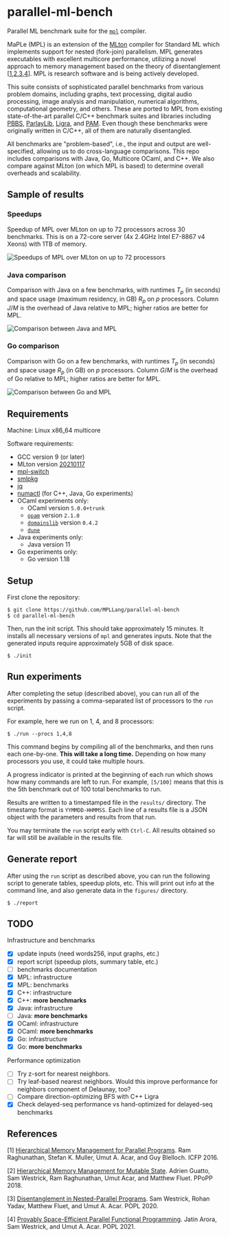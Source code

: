 # parallel-ml-bench
Parallel ML benchmark suite for the [`mpl`](https://github.com/MPLLang/mpl)
compiler.

MaPLe (MPL) is an extension of the [MLton](http://mlton.org)
compiler for Standard ML which implements support for
nested (fork-join) parallelism. MPL generates executables with
excellent multicore performance, utilizing a novel approach to
memory management based on the theory of disentanglement
[[1](#rmab16),[2](#gwraf18),[3](#wyfa20),[4](#awa21)].
MPL is research software and is being actively developed.

This suite consists of sophisticated parallel benchmarks from various
problem domains, including graphs, text processing, digital audio processing,
image analysis and manipulation, numerical algorithms, computational
geometry, and others. These are ported to MPL from existing state-of-the-art
parallel C/C++ benchmark suites and libraries including
[PBBS](https://github.com/cmuparlay/pbbsbench),
[ParlayLib](https://github.com/cmuparlay/parlaylib),
[Ligra](https://github.com/jshun/ligra), and
[PAM](https://github.com/cmuparlay/PAM).
Even though these benchmarks were originally written in C/C++, all of them
are naturally disentangled.

All benchmarks are "problem-based", i.e., the input and output are
well-specified, allowing us to do cross-language comparisons.
This repo includes comparisons with Java, Go, Multicore OCaml, and C++.
We also compare against MLton (on which MPL is based) to determine overall
overheads and scalability.

## Sample of results

### Speedups
Speedup of MPL over MLton on up to 72 processors
across 30 benchmarks. This is on a 72-core server (4x 2.4GHz Intel E7-8867 v4
Xeons) with 1TB of memory.

![Speedups of MPL over MLton on up to 72 processors](img/speedups.png)

### Java comparison
Comparison with Java on a few benchmarks, with runtimes $T_p$ (in seconds) and
space usage (maximum residency, in GB) $R_p$ on $p$ processors. Column $J/M$ is
the overhead of Java relative to MPL; higher ratios are better for MPL.

![Comparison between Java and MPL](img/java-cmp.png)

### Go comparison
Comparison with Go on a few benchmarks, with runtimes $T_p$ (in seconds) and
space usage $R_p$ (in GB) on $p$ processors. Column $G/M$ is the overhead of
Go relative to MPL; higher ratios are better for MPL.

![Comparison between Go and MPL](img/go-cmp.png)

## Requirements

Machine: Linux x86_64 multicore

Software requirements:
  * GCC version 9 (or later)
  * MLton version [20210117](https://github.com/MLton/mlton/releases/tag/on-20210117-release)
  * [mpl-switch](https://github.com/MPLLang/mpl-switch)
  * [smlpkg](https://github.com/diku-dk/smlpkg)
  * [jq](https://stedolan.github.io/jq/)
  * [numactl](https://github.com/numactl/numactl) (for C++, Java, Go experiments)
  * OCaml experiments only:
    - OCaml version `5.0.0+trunk`
    - [`opam`](https://github.com/ocaml/opam) version `2.1.0`
    - [`domainslib`](https://github.com/ocaml-multicore/domainslib) version `0.4.2`
    - [`dune`](https://github.com/ocaml/dune)
  * Java experiments only:
    - Java version 11
  * Go experiments only:
    - Go version 1.18

## Setup

First clone the repository:
```
$ git clone https://github.com/MPLLang/parallel-ml-bench
$ cd parallel-ml-bench
```

Then, run the init script. This should take approximately 15 minutes. It
installs all necessary  versions of `mpl` and generates inputs. Note that
the generated inputs require approximately 5GB of disk space.
```
$ ./init
```

## Run experiments

After completing the setup (described above), you can run all of the
experiments by passing a comma-separated list of processors to the `run`
script.

For example, here we run on 1, 4, and 8 processors:
```
$ ./run --procs 1,4,8
```

This command begins by compiling all of the benchmarks, and then runs each
one-by-one. **This will take a long time.** Depending on how many processors
you use, it could take multiple hours.

A progress indicator is printed at the beginning of each run which shows how
many commands are left to run. For example, `[5/100]` means that this is the
5th benchmark out of 100 total benchmarks to run.

Results are written to a timestamped file in the `results/` directory. The
timestamp format is `YYMMDD-HHMMSS`. Each line of a results file is a
JSON object with the parameters and results from that run.

You may terminate the `run` script early with `Ctrl-C`. All results obtained
so far will still be available in the results file.

## Generate report

After using the `run` script as described above, you can run the following
script to generate tables, speedup plots, etc. This will print out info at
the command line, and also generate data in the `figures/` directory.
```
$ ./report
```

## TODO

Infrastructure and benchmarks
  * [x] update inputs (need words256, input graphs, etc.)
  * [x] report script (speedup plots, summary table, etc.)
  * [ ] benchmarks documentation
  * [x] MPL: infrastructure
  * [x] MPL: benchmarks
  * [x] C++: infrastructure
  * [x] C++: **more benchmarks**
  * [x] Java: infrastructure
  * [ ] Java: **more benchmarks**
  * [x] OCaml: infrastructure
  * [x] OCaml: **more benchmarks**
  * [x] Go: infrastructure
  * [x] Go: **more benchmarks**

Performance optimization
  * [ ] Try z-sort for nearest neighbors.
  * [ ] Try leaf-based nearest neighbors. Would this improve performance
  for neighbors component of Delaunay, too?
  * [ ] Compare direction-optimizing BFS with C++ Ligra
  * [x] Check delayed-seq performance vs hand-optimized for delayed-seq
  benchmarks

## References

[<a name="rmab16">1</a>]
[Hierarchical Memory Management for Parallel Programs](http://cs.iit.edu/~smuller/papers/icfp16-preprint.pdf).
Ram Raghunathan, Stefan K. Muller, Umut A. Acar, and Guy Blelloch.
ICFP 2016.

[<a name="gwraf18">2</a>]
[Hierarchical Memory Management for Mutable State](http://www.cs.cmu.edu/~swestric/18/ppopp.pdf).
Adrien Guatto, Sam Westrick, Ram Raghunathan, Umut Acar, and Matthew Fluet.
PPoPP 2018.

[<a name="wyfa20">3</a>]
[Disentanglement in Nested-Parallel Programs](http://www.cs.cmu.edu/~swestric/20/popl-disentangled.pdf).
Sam Westrick, Rohan Yadav, Matthew Fluet, and Umut A. Acar.
POPL 2020.

[<a name="awa21">4</a>]
[Provably Space-Efficient Parallel Functional Programming](http://www.cs.cmu.edu/~swestric/21/popl.pdf).
Jatin Arora, Sam Westrick, and Umut A. Acar.
POPL 2021.
